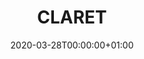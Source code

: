 ---
title: "CLARET"
subtitle: ""
summary: ""
owners:
  - organisation: "Tufts"
    lead: "Andrew Williams"
    alternate: "Robert Miller"
country: "USA"
type: "General practice electronic health records, Outpatient specialist electronic health records, Inpatient Hospital electronic health records, Tumor registry, MA State Death Registry"
omop: "CDM v5.3"
dbms: "SQL Server"
patient_count: ""
has_covid: "Y"
first_time: "No"
data_history: ""
references: [""]

authors: 
    - "Andrew Williams"
tags: []
categories: ["dataset"]
date: 2020-03-28T00:00:00+01:00
lastmod: 2020-03-28T00:00:00+01:00
featured: false
draft: false

links:
    - icon: globe
      icon_pack: fas
      name: More information
      url: ""
image:
      placement: 1
      caption: ""
      focal_point: ""
      preview_only: false
      alt_text: ""
projects: []
---